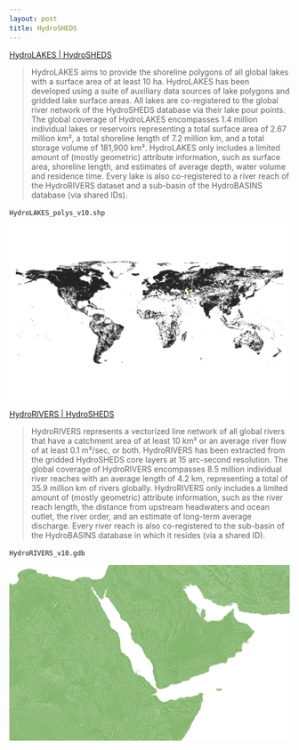 ```yaml
---
layout: post
title: HydroSHEDS
---
```


[HydroLAKES \| HydroSHEDS](https://www.hydrosheds.org/products/hydrolakes)

> HydroLAKES aims to provide the shoreline polygons of all global lakes with a surface area of at least 10 ha. HydroLAKES has been developed using a suite of auxiliary data sources of lake polygons and gridded lake surface areas. All lakes are co-registered to the global river network of the HydroSHEDS database via their lake pour points. The global coverage of HydroLAKES encompasses 1.4 million individual lakes or reservoirs representing a total surface area of 2.67 million km², a total shoreline length of 7.2 million km, and a total storage volume of 181,900 km³. HydroLAKES only includes a limited amount of (mostly geometric) attribute information, such as surface area, shoreline length, and estimates of average depth, water volume and residence time. Every lake is also co-registered to a river reach of the HydroRIVERS dataset and a sub-basin of the HydroBASINS database (via shared IDs).

`HydroLAKES_polys_v10.shp`

![HydroLAKES_polys_v10](/images/HydroSHEDS/HydroLAKES_polys_v10.png)

[HydroRIVERS \| HydroSHEDS](https://www.hydrosheds.org/products/hydrorivers)

> HydroRIVERS represents a vectorized line network of all global rivers that have a catchment area of at least 10 km² or an average river flow of at least 0.1 m³/sec, or both. HydroRIVERS has been extracted from the gridded HydroSHEDS core layers at 15 arc-second resolution. The global coverage of HydroRIVERS encompasses 8.5 million individual river reaches with an average length of 4.2 km, representing a total of 35.9 million km of rivers globally. HydroRIVERS only includes a limited amount of (mostly geometric) attribute information, such as the river reach length, the distance from upstream headwaters and ocean outlet, the river order, and an estimate of long-term average discharge. Every river reach is also co-registered to the sub-basin of the HydroBASINS database in which it resides (via a shared ID).

`HydroRIVERS_v10.gdb`

![HydroRIVERS_v10](/images/HydroSHEDS/HydroRIVERS_v10.png)